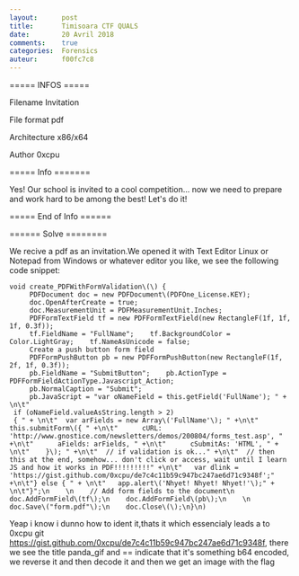 ```yaml
---
layout:      post
title:       Timisoara CTF QUALS
date:        20 Avril 2018
comments:    true
categories:  Forensics
auteur:      f00fc7c8
---
```


===== INFOS ===== 

Filename                 Invitation

File format              pdf

Architecture             x86/x64

Author                   0xcpu 

===== Info =======

Yes! Our school is invited to a cool competition... now we need to
prepare and work hard to be among the best! Let's do it!

===== End of Info ======


====== Solve ========

We recive a pdf as an invitation.We opened it with Text Editor Linux or Notepad from Windows or whatever editor you like, we see the following code snippet:

	void create_PDFWithFormValidation\(\) {
         PDFDocument doc = new PDFDocument\(PDFOne_License.KEY);
         doc.OpenAfterCreate = true;
         doc.MeasurementUnit = PDFMeasurementUnit.Inches;
         PDFFormTextField tf = new PDFFormTextField(new RectangleF(1f, 1f, 1f, 0.3f));
         tf.FieldName = "FullName";    tf.BackgroundColor = Color.LightGray;    tf.NameAsUnicode = false;    
         Create a push button form field   
         PDFFormPushButton pb = new PDFFormPushButton(new RectangleF(1f, 2f, 1f, 0.3f));
         pb.FieldName = "SubmitButton";    pb.ActionType = PDFFormFieldActionType.Javascript_Action;   
         pb.NormalCaption = "Submit";
         pb.JavaScript = "var oNameField = this.getField('FullName'); " + \n\t"
	 if (oNameField.valueAsString.length > 2)
	 { " + \n\t"  var arFields = new Array\('FullName'\); " +\n\t"  this.submitForm\({ " +\n\t"      cURL: 'http://www.gnostice.com/newsletters/demos/200804/forms_test.asp', " +\n\t"      aFields: arFields, " +\n\t"      cSubmitAs: 'HTML', " + \n\t"    }\); " +\n\t"  // if validation is ok..." +\n\t"  // then this at the end, somehow... don't click or access, wait until I learn JS and how it works in PDF!!!!!!!!!" +\n\t"   var dlink = 'https://gist.github.com/0xcpu/de7c4c11b59c947bc247ae6d71c9348f';" +\n\t"} else { " + \n\t"   app.alert\('Nhyet! Nhyet! Nhyet!'\);" + \n\t"}";\n    \n    // Add form fields to the document\n    doc.AddFormField\(tf\);\n    doc.AddFormField\(pb\);\n    \n    doc.Save\("form.pdf"\);\n    doc.Close\(\);\n}\n) 	 

Yeap i know i dunno how to ident it,thats it which essencialy leads a to 0xcpu git https://gist.github.com/0xcpu/de7c4c11b59c947bc247ae6d71c9348f, there we see the title panda_gif and == indicate that it's something b64 encoded, we reverse it and then decode it and then we get an image with the flag
